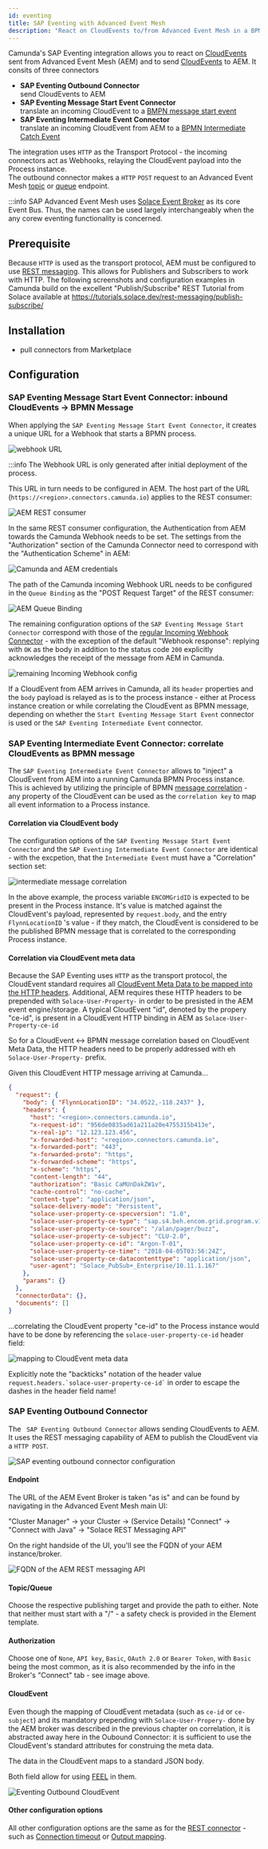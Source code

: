 ```yaml
---
id: eventing
title: SAP Eventing with Advanced Event Mesh
description: "React on CloudEvents to/from Advanced Event Mesh in a BPMN process"
---
```


Camunda's SAP Eventing integration allows you to react on [CloudEvents](https://cloudevents.io/) sent from Advanced Event Mesh (AEM) and to send [CloudEvents](https://cloudevents.io/) to AEM.
It consits of three connectors

<!-- add links of Element Template from marketplace! -->

- **SAP Eventing Outbound Connector**  
  send CloudEvents to AEM
- **SAP Eventing Message Start Event Connector**  
  translate an incoming CloudEvent to a [BMPN message start event](../../../components/modeler/bpmn/message-events/#message-start-events)
- **SAP Eventing Intermediate Event Connector**  
  translate an incoming CloudEvent from AEM to a [BPMN Intermediate Catch Event](../../../components/modeler/bpmn/message-events/#intermediate-message-catch-events)

The integration uses `HTTP` as the Transport Protocol - the incoming connectors act as Webhooks, relaying the CloudEvent payload into the Process instance.  
The outbound connector makes a `HTTP` `POST` request to an Advanced Event Mesh [topic](https://docs.solace.com/Messaging/Guaranteed-Msg/Topic-Endpoints.htm) or [queue](https://docs.solace.com/Messaging/Guaranteed-Msg/Queues.htm) endpoint.

:::info
SAP Advanced Event Mesh uses [Solace Event Broker](https://solace.com/products/event-broker/) as its core Event Bus. Thus, the names can be used largely interchangeably when the any corew eventing functionality is concerned.

## Prerequisite

Because `HTTP` is used as the transport protocol, AEM must be configured to use [REST messaging](https://docs.solace.com/API/REST/REST-get-start.htm). This allows for Publishers and Subscribers to work with HTTP. The following screenshots and configuration examples in Camunda build on the excellent "Publish/Subscribe" REST Tutorial from Solace available at https://tutorials.solace.dev/rest-messaging/publish-subscribe/

## Installation

- pull connectors from Marketplace

## Configuration

### SAP Eventing Message Start Event Connector: inbound CloudEvents → BPMN Message

When applying the `SAP Eventing Message Start Event Connector`, it creates a unique URL for a Webhook that starts a BPMN process.

![webhook URL	](./img/eventing-webhook.png)

:::info
The Webhook URL is only generated after initial deployment of the process.

This URL in turn needs to be configured in AEM. The host part of the URL (`https://<region>.connectors.camunda.io`) applies to the REST consumer:

![AEM REST consumer](./img/eventing-aem-rest-consumer.png)

In the same REST consumer configuration, the Authentication from AEM towards the Camunda Webhook needs to be set. The settings from the "Authorization" section of the Camunda Connector need to correspond with the "Authentication Scheme" in AEM:

![Camunda and AEM credentials](./img/eventing-authorization.png)

The path of the Camunda incoming Webhook URL needs to be configured in the `Queue Binding` as the "POST Request Target" of the REST consumer:

![AEM Queue Binding](./img/eventing-aem-queue-binding.png)

The remaining configuration options of the `SAP Eventing Message Start Connector` correspond with those of the [regular Incoming Webhook Connector](../../../components/connectors/protocol/http-webhook/) - with the exception of the default "Webhook response": replying with `OK` as the body in addition to the status code `200` explicitly acknowledges the receipt of the message from AEM in Camunda.

![remaining Incoming Webhook config](./img/eventing-incoming-other-config.png)

If a CloudEvent from AEM arrives in Camunda, all its `header` properties and the `body` payload is relayed as is to the process instance - either at Process instance creation or while correlating the CloudEvent as BPMN message, depending on whether the `Start Eventing Message Start Event` connector is used or the `SAP Eventing Intermediate Event` connector.

### SAP Eventing Intermediate Event Connector: correlate CloudEvents as BPMN message

The `SAP Eventing Intermediate Event Connector` allows to "inject" a CloudEvent from AEM into a running Camunda BPMN Process instance. This is achieved by utilizing the principle of BPMN [message correlation](../../../components/connectors/protocol/http-webhook/#correlation) - any property of the CloudEvent can be used as the `correlation key` to map all event information to a Process instance.

#### Correlation via CloudEvent body

The configuration options of the `SAP Eventing Message Start Event Connector` and the `SAP Eventing Intermediate Event Connector` are identical - with the excpetion, that the `Intermediate Event` must have a "Correlation" section set:

![intermediate message correlation](./img/eventing-intermediate-correlation.png)

In the above example, the process variable `ENCOMGridID` is expected to be present in the Process instance. It's value is matched against the CloudEvent's payload, represented by `request.body`, and the entry `FlynnLocationID` 's value - if they match, the CloudEvent is considered to be the published BPMN message that is correlated to the corresponding Process instance.

#### Correlation via CloudEvent meta data

Because the SAP Eventing uses `HTTP` as the transport protocol, the CloudEvent standard requires all [CloudEvent Meta Data to be mapped into the HTTP headers](https://github.com/cloudevents/spec/blob/v1.0.2/cloudevents/bindings/http-protocol-binding.md). Additional, AEM requires these HTTP headers to be prepended with `Solace-User-Property-` in order to be presisted in the AEM event engine/storage. A typical CloudEvent "id", denoted by the propery "ce-id", is present in a CloudEvent HTTP binding in AEM as `Solace-User-Property-ce-id`

So for a CloudEvent ↔︎ BPMN message correlation based on CloudEvent Meta Data, the HTTP headers need to be properly addressed with eh `Solace-User-Property-` prefix.

Given this CloudEvent HTTP message arriving at Camunda...

```json
{
  "request": {
    "body": { "FlynnLocationID": "34.0522,-118.2437" },
    "headers": {
      "host": "<region>.connectors.camunda.io",
      "x-request-id": "956de0835ad61a211a20e4755315b413e",
      "x-real-ip": "12.123.123.456",
      "x-forwarded-host": "<region>.connectors.camunda.io",
      "x-forwarded-port": "443",
      "x-forwarded-proto": "https",
      "x-forwarded-scheme": "https",
      "x-scheme": "https",
      "content-length": "44",
      "authorization": "Basic CaMUnDakZW1v",
      "cache-control": "no-cache",
      "content-type": "application/json",
      "solace-delivery-mode": "Persistent",
      "solace-user-property-ce-specversion": "1.0",
      "solace-user-property-ce-type": "sap.s4.beh.encom.grid.program.v1",
      "solace-user-property-ce-source": "/alan/pager/buzz",
      "solace-user-property-ce-subject": "CLU-2.0",
      "solace-user-property-ce-id": "Argon-T-01",
      "solace-user-property-ce-time": "2018-04-05T03:56:24Z",
      "solace-user-property-ce-datacontenttype": "application/json",
      "user-agent": "Solace_PubSub+_Enterprise/10.11.1.167"
    },
    "params": {}
  },
  "connectorData": {},
  "documents": []
}
```

...correlating the CloudEvent property "ce-id" to the Process instance would have to be done by referencing the `solace-user-property-ce-id` header field:

![mapping to CloudEvent meta data](./img/eventing-correlation-ce-headers.png)

Explicitly note the "backticks" notation of the header value `` request.headers.`solace-user-property-ce-id` `` in order to escape the dashes in the header field name!

### SAP Eventing Outbound Connector

The ` SAP Eventing Outbound Connector` allows sending CloudEvents to AEM. It uses the REST messaging capability of AEM to publish the CloudEvent via a `HTTP POST`.

![SAP eventing outbound connector configuration](./img/eventing-outbound-connector.png)

#### Endpoint

The URL of the AEM Event Broker is taken "as is" and can be found by navigating in the Advanced Event Mesh main UI:

"Cluster Manager" → your Cluster → (Service Details) "Connect" → "Connect with Java" → "Solace REST Messaging API"

On the right handside of the UI, you'll see the FQDN of your AEM instance/broker.

![FQDN of the AEM REST messaging API](./img/eventing-aem-rest-fqdn.png)

#### Topic/Queue

Choose the respective publishing target and provide the path to either. Note that neither must start with a "/" - a safety check is provided in the Element template.

#### Authorization

Choose one of `None`, `API key`, `Basic`, `OAuth 2.0` or `Bearer Token`, with `Basic` being the most common, as it is also recommended by the info in the Broker's "Connect" tab - see image above.

#### CloudEvent

Even though the mapping of CloudEvent metadata (such as `ce-id` or `ce-subject`) and its mandatory prepending with `Solace-User-Propery-` done by the AEM broker was described in the previous chapter on correlation, it is abstracted away here in the Oubound Connector: it is sufficient to use the CloudEvent's standard attributes for construing the meta data.

The data in the CloudEvent maps to a standard JSON body.

Both field allow for using [FEEL](../../../components/modeler/feel/what-is-feel/) in them.

![Eventing Outbound CloudEvent](./img/eventing-outbound-cloudevent.png)

#### Other configuration options

All other configuration options are the same as for the [REST connector](../../../components/connectors/protocol/rest/) - such as [Connection timeout](../../../components/connectors/protocol/rest/#network-communication-timeouts) or [Output mapping](../../../components/connectors/protocol/rest/#output-mapping).
